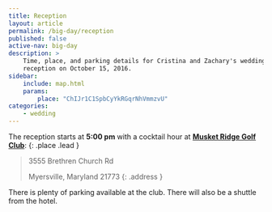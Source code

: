 ```yaml
---
title: Reception
layout: article
permalink: /big-day/reception
published: false
active-nav: big-day
description: >
    Time, place, and parking details for Cristina and Zachary's wedding
    reception on October 15, 2016.
sidebar:
    include: map.html
    params:
        place: "ChIJr1C1SpbCyYkRGqrNhVmmzvU"
categories:
    - wedding
---
```


The reception starts at **5:00 pm** with a cocktail hour at
[**Musket Ridge Golf Club**](http://www.musketridge.com/Club/Scripts/Home/home.asp):
{: .place .lead }

> 3555 Brethren Church Rd
>
> Myersville, Maryland 21773
{: .address }

There is plenty of parking available at the club. There will
also be a shuttle from the hotel.
